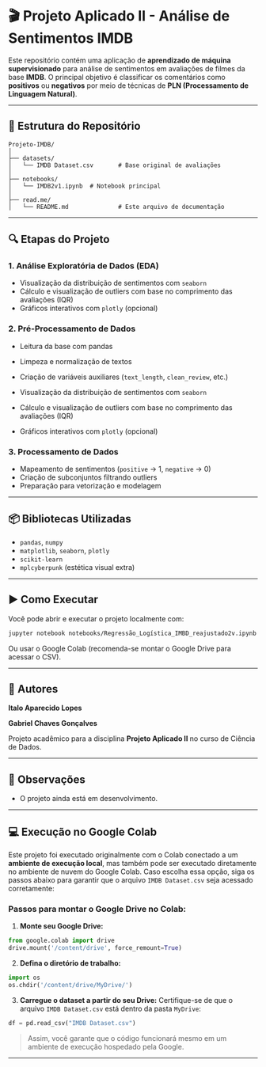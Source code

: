 # 🎬 Projeto Aplicado II - Análise de Sentimentos IMDB

Este repositório contém uma aplicação de **aprendizado de máquina supervisionado** para análise de sentimentos em avaliações de filmes da base **IMDB**. O principal objetivo é classificar os comentários como **positivos** ou **negativos** por meio de técnicas de **PLN (Processamento de Linguagem Natural)**.

---

## 📁 Estrutura do Repositório

```
Projeto-IMDB/
│
├── datasets/                  
│   └── IMDB Dataset.csv       # Base original de avaliações
│
├── notebooks/                 
│   └── IMDB2v1.ipynb  # Notebook principal
│
├── read.me/                   
│   └── README.md              # Este arquivo de documentação
```

---

## 🔍 Etapas do Projeto

### 1. Análise Exploratória de Dados (EDA)
- Visualização da distribuição de sentimentos com `seaborn`
- Cálculo e visualização de outliers com base no comprimento das avaliações (IQR)
- Gráficos interativos com `plotly` (opcional)

### 2. Pré-Processamento de Dados
- Leitura da base com pandas
- Limpeza e normalização de textos
- Criação de variáveis auxiliares (`text_length`, `clean_review`, etc.)


- Visualização da distribuição de sentimentos com `seaborn`
- Cálculo e visualização de outliers com base no comprimento das avaliações (IQR)
- Gráficos interativos com `plotly` (opcional)

### 3. Processamento de Dados
- Mapeamento de sentimentos (`positive` → 1, `negative` → 0)
- Criação de subconjuntos filtrando outliers
- Preparação para vetorização e modelagem

---

## 📦 Bibliotecas Utilizadas

- `pandas`, `numpy`
- `matplotlib`, `seaborn`, `plotly`
- `scikit-learn`
- `mplcyberpunk` (estética visual extra)

---

## ▶️ Como Executar

Você pode abrir e executar o projeto localmente com:

```bash
jupyter notebook notebooks/Regressão_Logística_IMBD_reajustado2v.ipynb
```

Ou usar o Google Colab (recomenda-se montar o Google Drive para acessar o CSV).

---

## 👤 Autores

**Italo Aparecido Lopes**


**Gabriel Chaves Gonçalves** 


Projeto acadêmico para a disciplina **Projeto Aplicado II** no curso de Ciência de Dados.

---

## 📌 Observações

- O projeto ainda está em desenvolvimento.


---

## 💻 Execução no Google Colab

Este projeto foi executado originalmente com o Colab conectado a um **ambiente de execução local**, mas também pode ser executado diretamente no ambiente de nuvem do Google Colab. Caso escolha essa opção, siga os passos abaixo para garantir que o arquivo `IMDB Dataset.csv` seja acessado corretamente:

### Passos para montar o Google Drive no Colab:

1. **Monte seu Google Drive:**
```python
from google.colab import drive
drive.mount('/content/drive', force_remount=True)
```

2. **Defina o diretório de trabalho:**
```python
import os
os.chdir('/content/drive/MyDrive/')
```

3. **Carregue o dataset a partir do seu Drive:**
Certifique-se de que o arquivo `IMDB Dataset.csv` está dentro da pasta `MyDrive`:
```python
df = pd.read_csv("IMDB Dataset.csv")
```

> Assim, você garante que o código funcionará mesmo em um ambiente de execução hospedado pela Google.

---
